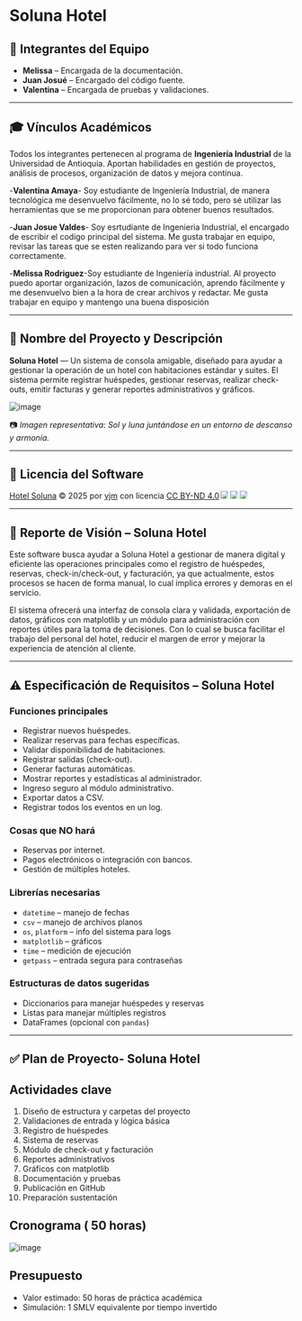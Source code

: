 Soluna Hotel
=============
## 👥 Integrantes del Equipo

- **Melissa** – Encargada de la documentación.
- **Juan Josué** – Encargado del código fuente.
- **Valentina** – Encargada de pruebas y validaciones.

---

## 🎓 Vínculos Académicos

Todos los integrantes pertenecen al programa de **Ingeniería Industrial** de la Universidad de Antioquia. Aportan habilidades en gestión de proyectos, análisis de procesos, organización de datos y mejora continua.

-**Valentina Amaya**- Soy estudiante de Ingeniería Industrial, de manera tecnológica me desenvuelvo fácilmente, no lo sé todo, pero sé utilizar las herramientas que se me proporcionan para obtener buenos resultados.

-**Juan Josue Valdes**- Soy esrtudiante de Ingenieria Industrial, el encargado de escribir el codigo principal del sistema. Me gusta trabajar en equipo, revisar las tareas que se esten realizando para ver si todo funciona correctamente. 

-**Melissa Rodriguez**-Soy estudiante de Ingeniería industrial. Al proyecto puedo aportar organización, lazos de comunicación, aprendo fácilmente y me desenvuelvo bien a la hora de crear archivos y redactar. Me gusta trabajar en equipo y mantengo una buena disposición  


---

## 🌟 Nombre del Proyecto y Descripción

**Soluna Hotel** — Un sistema de consola amigable, diseñado para ayudar a gestionar la operación de un hotel con habitaciones estándar y suites. El sistema permite registrar huéspedes, gestionar reservas, realizar check-outs, emitir facturas y generar reportes administrativos y gráficos.

![image](https://github.com/user-attachments/assets/e25c471b-bf48-4ae6-b0ad-d51aef687aad)

📷 *Imagen representativa: Sol y luna juntándose en un entorno de descanso y armonía.* 

---

## 🔐 Licencia del Software

<a href="https://github.com/Meli-1r4/Hotel/blob/main/README.md#soluna-hotel"><font style="vertical-align: inherit;"><font style="vertical-align: inherit;">Hotel Soluna</font></font></a><font style="vertical-align: inherit;"><font style="vertical-align: inherit;"> © 2025 por </font></font><a href="https://creativecommons.org"><font style="vertical-align: inherit;"><font style="vertical-align: inherit;">vjm</font></font></a><font style="vertical-align: inherit;"><font style="vertical-align: inherit;"> con licencia </font></font><a href="https://creativecommons.org/licenses/by-nd/4.0/"><font style="vertical-align: inherit;"><font style="vertical-align: inherit;">CC BY-ND 4.0</font></font></a><img src="https://mirrors.creativecommons.org/presskit/icons/cc.svg" style="max-width: 1em;max-height:1em;margin-left: .2em;"><img src="https://mirrors.creativecommons.org/presskit/icons/by.svg" style="max-width: 1em;max-height:1em;margin-left: .2em;"><img src="https://mirrors.creativecommons.org/presskit/icons/nd.svg" style="max-width: 1em;max-height:1em;margin-left: .2em;">

 ---

## 👀 Reporte de Visión – Soluna Hotel

Este software busca ayudar a Soluna Hotel a gestionar de manera digital y eficiente las operaciones principales como el registro de huéspedes, reservas, check-in/check-out, y facturación, ya que actualmente, estos procesos se hacen de forma manual, lo cual implica errores y demoras en el servicio.

El sistema ofrecerá una interfaz de consola clara y validada, exportación de datos, gráficos con matplotlib y un módulo para administración con reportes útiles para la toma de decisiones. Con lo cual se busca facilitar el trabajo del personal del hotel, reducir el margen de error y mejorar la experiencia de atención al cliente.

 ---
 
 ## ⚠️ Especificación de Requisitos – Soluna Hotel

### Funciones principales

- Registrar nuevos huéspedes.
- Realizar reservas para fechas específicas.
- Validar disponibilidad de habitaciones.
- Registrar salidas (check-out).
- Generar facturas automáticas.
- Mostrar reportes y estadísticas al administrador.
- Ingreso seguro al módulo administrativo.
- Exportar datos a CSV.
- Registrar todos los eventos en un log.

### Cosas que NO hará

- Reservas por internet.
- Pagos electrónicos o integración con bancos.
- Gestión de múltiples hoteles.

### Librerías necesarias

- `datetime` – manejo de fechas
- `csv` – manejo de archivos planos
- `os`, `platform` – info del sistema para logs
- `matplotlib` – gráficos
- `time` – medición de ejecución
- `getpass` – entrada segura para contraseñas

### Estructuras de datos sugeridas

- Diccionarios para manejar huéspedes y reservas
- Listas para manejar múltiples registros
- DataFrames (opcional con `pandas`)

---

## ✅ Plan de Proyecto- Soluna Hotel

## Actividades clave

1. Diseño de estructura y carpetas del proyecto
2. Validaciones de entrada y lógica básica
3. Registro de huéspedes
4. Sistema de reservas
5. Módulo de check-out y facturación
6. Reportes administrativos
7. Gráficos con matplotlib
8. Documentación y pruebas
9. Publicación en GitHub
10. Preparación sustentación

## Cronograma ( 50 horas)
![image](https://github.com/user-attachments/assets/5c20d1cd-8e85-4b1b-a7be-8cd15fc52162)

## Presupuesto

- Valor estimado: 50 horas de práctica académica
- Simulación: 1 SMLV equivalente por tiempo invertido



